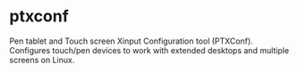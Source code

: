 # ptxconf
Pen tablet and Touch screen Xinput Configuration tool (PTXConf). Configures touch/pen devices to work with extended desktops and multiple screens on Linux.
